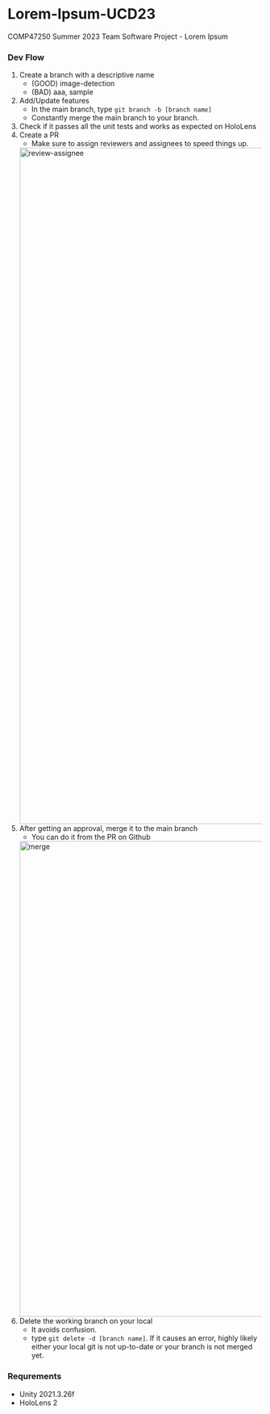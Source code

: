 # Lorem-Ipsum-UCD23
COMP47250 Summer 2023 Team Software Project - Lorem Ipsum


### Dev Flow
1. Create a branch with a descriptive name
   - (GOOD) image-detection
   - (BAD) aaa, sample
2. Add/Update features
   - In the main branch, type ```git branch -b [branch name]```
   - Constantly merge the main branch to your branch.
3. Check if it passes all the unit tests and works as expected on HoloLens
4. Create a PR
   - Make sure to assign reviewers and assignees to speed things up.
   <img width="1340" alt="review-assignee" src="https://github.com/LoremIpsumUCD23/HoloLens-Translator/assets/42766938/1d326572-1cee-4c68-9721-e90678e95704">
5. After getting an approval, merge it to the main branch
   - You can do it from the PR on Github
   <img width="942" alt="merge" src="https://github.com/LoremIpsumUCD23/HoloLens-Translator/assets/42766938/eac57ce1-012d-464f-88f9-7c0307eef849">
6. Delete the working branch on your local
   - It avoids confusion.
   - type ```git delete -d [branch name]```. If it causes an error, highly likely either your local git is not up-to-date or your branch is not merged yet.
 


### Requrements
- Unity 2021.3.26f
- HoloLens 2
